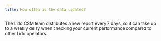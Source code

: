 ```yaml
---
title: How often is the data updated?
---
```


The Lido CSM team distributes a new report every 7 days, so it can take up to a weekly delay when checking your current performance compared to other Lido operators.
